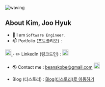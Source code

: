 ![waving](https://capsule-render.vercel.app/api?type=waving&height=150&text=Backend-Developer&fontAlign=60&fontAlignY=35&color=gradient)

## About Kim, Joo Hyuk
- 🌱 I am `Software Engineer`.
- 📫 Portfolio (포트폴리오) : <a href="https://romantic-golick-a520aa.netlify.app">
<img src="https://img.shields.io/badge/Netlify-00C7B7.svg?style=flat-square&logo=Netlify&logoColor=white" style="height : 20px; "/>
</a>
- ✏️ LinkedIn (링크드인) : <a href="https://www.linkedin.com/in/joo-hyuk-kim/">
<img src="https://img.shields.io/badge/LinkedIn-0077B5?style=for-the-badge&logo=linkedin&logoColor=white" style="height : 20px;"/></a>


- 🌎 Contact me : beanskobe@gmail.com <a href="https://gmail.com">
<img src="https://img.shields.io/badge/Gmail-D14836?style=for-the-badge&logo=gmail&logoColor=white" style="height : 20px;"/></a>

- Blog (티스토리) : <a href="https://vince-kim.tistory.com/">
 Blog(티스토리)로 이동하기
  </a>
